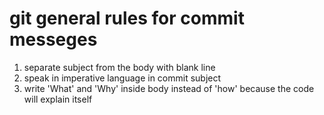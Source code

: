 # git general rules for commit messeges


1. separate subject from the body with blank line
1. speak in imperative language in commit subject
1. write 'What' and 'Why' inside body instead of 'how' because the code
   will explain itself